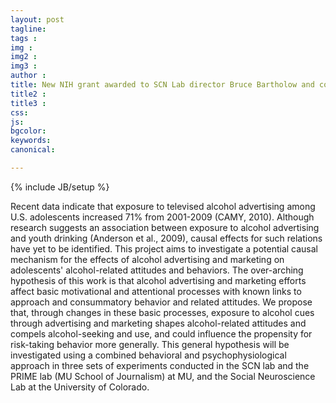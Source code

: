 ```yaml
---
layout: post
tagline: 
tags : 
img : 
img2 :
img3 : 
author : 
title: New NIH grant awarded to SCN Lab director Bruce Bartholow and colleagues will investigate neurocognitive mechanisms of the effects of alcohol advertising and marketing
title2 : 
title3 : 
css: 
js: 
bgcolor: 
keywords: 
canonical:

---
```

{% include JB/setup %}


<!--readmore-->

Recent data indicate that exposure to televised alcohol advertising among U.S. adolescents increased 71% from 2001-2009 (CAMY, 2010). Although research suggests an association between exposure to alcohol advertising and youth drinking (Anderson et al., 2009), causal effects for such relations have yet to be identified. This project aims to investigate a potential causal mechanism for the effects of alcohol advertising and marketing on adolescents' alcohol-related attitudes and behaviors.  The over-arching hypothesis of this work is that alcohol advertising and marketing efforts affect basic motivational and attentional processes with known links to approach and consummatory behavior and related attitudes. We propose that, through changes in these basic processes, exposure to alcohol cues through advertising and marketing shapes alcohol-related attitudes and compels alcohol-seeking and use, and could influence the propensity for risk-taking behavior more generally. This general hypothesis will be investigated using a combined behavioral and psychophysiological approach in three sets of experiments conducted in the SCN lab and the PRIME lab (MU School of Journalism) at MU, and the Social Neuroscience Lab at the University of Colorado.

